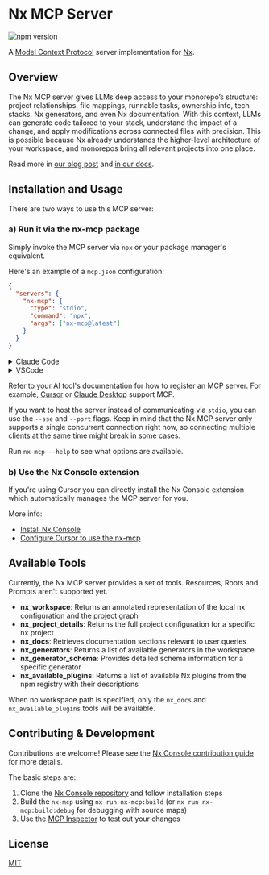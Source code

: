 # Nx MCP Server

![npm version](https://img.shields.io/npm/v/nx-mcp)

A [Model Context Protocol](https://modelcontextprotocol.io/introduction) server implementation for [Nx](https://nx.dev).

## Overview

The Nx MCP server gives LLMs deep access to your monorepo’s structure: project relationships, file mappings, runnable tasks, ownership info, tech stacks, Nx generators, and even Nx documentation. With this context, LLMs can generate code tailored to your stack, understand the impact of a change, and apply modifications across connected files with precision. This is possible because Nx already understands the higher-level architecture of your workspace, and monorepos bring all relevant projects into one place.

Read more in [our blog post](https://nx.dev/blog/nx-made-cursor-smarter) and [in our docs](https://nx.dev/features/enhance-AI).

## Installation and Usage

There are two ways to use this MCP server:

### a) Run it via the nx-mcp package

Simply invoke the MCP server via `npx` or your package manager's equivalent.

Here's an example of a `mcp.json` configuration:

```json
{
  "servers": {
    "nx-mcp": {
      "type": "stdio",
      "command": "npx",
      "args": ["nx-mcp@latest"]
    }
  }
}
```

<details>
<summary>Claude Code</summary>
```
claude mcp add nx-mcp npx nx-mcp@latest
```
</details>

<details>
<summary>VSCode</summary>
```
code --add-mcp '{"name":"nx-mcp","command":"npx","args":["nx-mcp"]}'
```
</details>

Refer to your AI tool's documentation for how to register an MCP server. For example, [Cursor](https://docs.cursor.com/context/model-context-protocol) or [Claude Desktop](https://modelcontextprotocol.io/quickstart/user) support MCP.

If you want to host the server instead of communicating via `stdio`, you can use the `--sse` and `--port` flags. Keep in mind that the Nx MCP server only supports a single concurrent connection right now, so connecting multiple clients at the same time might break in some cases.

Run `nx-mcp --help` to see what options are available.

### b) Use the Nx Console extension

If you're using Cursor you can directly install the Nx Console extension which automatically manages the MCP server for you.

More info:

- [Install Nx Console](https://nx.dev/getting-started/editor-setup)
- [Configure Cursor to use the nx-mcp](https://nx.dev/features/enhance-AI#cursor)

## Available Tools

Currently, the Nx MCP server provides a set of tools. Resources, Roots and Prompts aren't supported yet.

- **nx_workspace**: Returns an annotated representation of the local nx configuration and the project graph
- **nx_project_details**: Returns the full project configuration for a specific nx project
- **nx_docs**: Retrieves documentation sections relevant to user queries
- **nx_generators**: Returns a list of available generators in the workspace
- **nx_generator_schema**: Provides detailed schema information for a specific generator
- **nx_available_plugins**: Returns a list of available Nx plugins from the npm registry with their descriptions

When no workspace path is specified, only the `nx_docs` and `nx_available_plugins` tools will be available.

## Contributing & Development

Contributions are welcome! Please see the [Nx Console contribution guide](https://github.com/nrwl/nx-console/blob/master/CONTRIBUTING.md) for more details.

The basic steps are:

1. Clone the [Nx Console repository](https://github.com/nrwl/nx-console) and follow installation steps
2. Build the `nx-mcp` using `nx run nx-mcp:build` (or `nx run nx-mcp:build:debug` for debugging with source maps)
3. Use the [MCP Inspector](https://modelcontextprotocol.io/docs/tools/inspector) to test out your changes

## License

[MIT](../../LICENSE)
